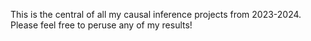 This is the central of all my causal inference projects from 2023-2024.
Please feel free to peruse any of my results!
